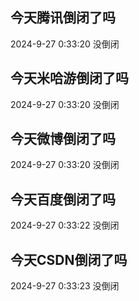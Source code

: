 ## 今天腾讯倒闭了吗

2024-9-27 0:33:20 没倒闭

## 今天米哈游倒闭了吗

2024-9-27 0:33:20 没倒闭

## 今天微博倒闭了吗

2024-9-27 0:33:20 没倒闭

## 今天百度倒闭了吗

2024-9-27 0:33:22 没倒闭

## 今天CSDN倒闭了吗

2024-9-27 0:33:23 没倒闭

